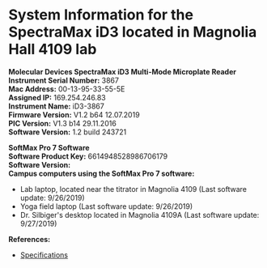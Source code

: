 # System Information for the SpectraMax iD3 located in Magnolia Hall 4109 lab  

**Molecular Devices SpectraMax iD3 Multi-Mode Microplate Reader**  
**Instrument Serial Number:** 3867  
**Mac Address:** 00-13-95-33-55-5E  
**Assigned IP:** 169.254.246.83  
**Instrument Name:** iD3-3867  
**Firmware Version:** V1.2 b64 12.07.2019  
**PIC Version:** V1.3 b14 29.11.2016  
**Software Version:** 1.2 build 243721  

**SoftMax Pro 7 Software**  
**Software Product Key:** 6614948528986706179  
**Software Version:**   
**Campus computers using the SoftMax Pro 7 software:**  
* Lab laptop, located near the titrator in Magnolia 4109 (Last software update: 9/26/2019)  
* Yoga field laptop (Last software update: 9/26/2019)  
* Dr. Silbiger's desktop located in Magnolia 4109A (Last software update: 9/27/2019)  

**References:**
* [Specifications](https://www.moleculardevices.com/sites/default/files/en/assets/data-sheets/br/spectramax-id3-multi-mode-microplate-reader.pdf)
